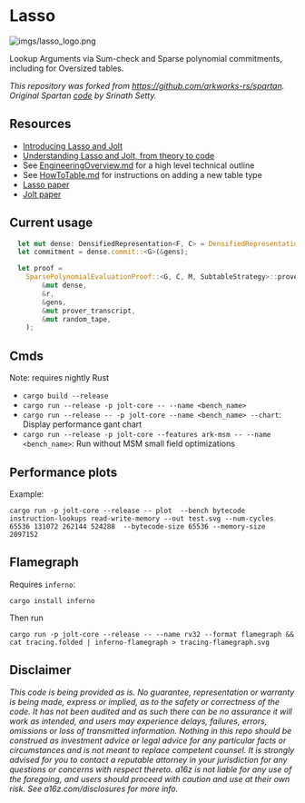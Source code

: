 # Lasso

![imgs/lasso_logo.png](imgs/lasso_logo.png)

Lookup Arguments via Sum-check and Sparse polynomial commitments, including for Oversized tables. 

*This repository was forked from https://github.com/arkworks-rs/spartan. Original Spartan [code](https://github.com/microsoft/Spartan) by Srinath Setty.*

## Resources

-   [Introducing Lasso and Jolt](https://a16zcrypto.com/posts/article/introducing-lasso-and-jolt/)
-   [Understanding Lasso and Jolt, from theory to code](https://a16zcrypto.com/posts/article/building-on-lasso-and-jolt/)
-   See [EngineeringOverview.md](EngineeringOverview.md) for a high level technical outline
-   See [HowToTable.md](HowToTable.md) for instructions on adding a new table type
-   [Lasso paper](https://people.cs.georgetown.edu/jthaler/Lasso-paper.pdf)
-   [Jolt paper](https://people.cs.georgetown.edu/jthaler/Jolt-paper.pdf)

## Current usage

```rust
  let mut dense: DensifiedRepresentation<F, C> = DensifiedRepresentation::from(&nz, log_M);
  let commitment = dense.commit::<G>(&gens);

  let proof =
    SparsePolynomialEvaluationProof::<G, C, M, SubtableStrategy>::prove(
        &mut dense,
        &r,
        &gens,
        &mut prover_transcript,
        &mut random_tape,
    );
```

## Cmds

Note: requires nightly Rust

-   `cargo build --release`
-   `cargo run --release -p jolt-core -- --name <bench_name>`
-   `cargo run --release -- -p jolt-core --name <bench_name> --chart`: Display performance gant chart
-   `cargo run --release -p jolt-core --features ark-msm -- --name <bench_name>`: Run without MSM small field optimizations

## Performance plots

Example:
```
cargo run -p jolt-core --release -- plot  --bench bytecode instruction-lookups read-write-memory --out test.svg --num-cycles 65536 131072 262144 524288  --bytecode-size 65536 --memory-size 2097152
```

## Flamegraph

Requires `inferno`:

```
cargo install inferno
```

Then run 
```
cargo run -p jolt-core --release -- --name rv32 --format flamegraph && cat tracing.folded | inferno-flamegraph > tracing-flamegraph.svg
```

## Disclaimer

*This code is being provided as is. No guarantee, representation or warranty is being made, express or implied, as to the safety or correctness of the code. It has not been audited and as such there can be no assurance it will work as intended, and users may experience delays, failures, errors, omissions or loss of transmitted information. Nothing in this repo should be construed as investment advice or legal advice for any particular facts or circumstances and is not meant to replace competent counsel. It is strongly advised for you to contact a reputable attorney in your jurisdiction for any questions or concerns with respect thereto. a16z is not liable for any use of the foregoing, and users should proceed with caution and use at their own risk. See a16z.com/disclosures for more info.*
